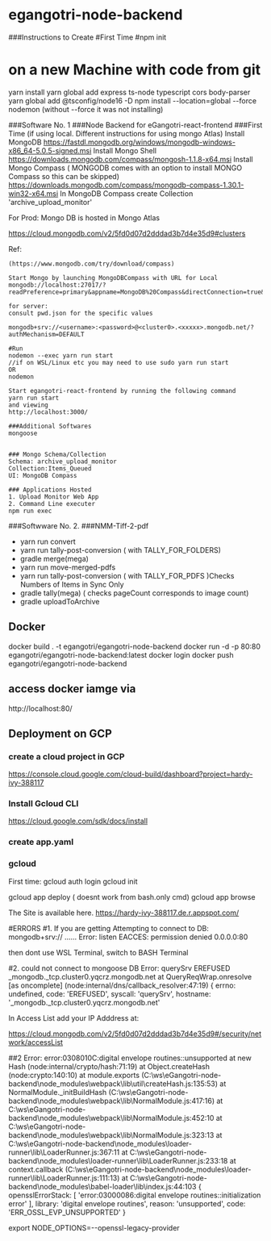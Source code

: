 # egangotri-node-backend

###Instructions to Create
#First Time
#npm init

# on a new Machine with code from git
yarn install 
yarn global add express ts-node typescript cors body-parser
yarn global  add  @tsconfig/node16 -D
npm install --location=global --force nodemon
(without --force it was not installing)

###Software No. 1
###Node Backend for eGangotri-react-frontend
###First Time (if using local. Different instructions for using mongo Atlas)
Install MongoDB
    https://fastdl.mongodb.org/windows/mongodb-windows-x86_64-5.0.5-signed.msi
Install Mongo Shell
    https://downloads.mongodb.com/compass/mongosh-1.1.8-x64.msi
Install Mongo Compass ( MONGODB comes with an option to install MONGO Compass so 
    this can be skipped)
    https://downloads.mongodb.com/compass/mongodb-compass-1.30.1-win32-x64.msi
In MongoDB Compass create Collection 'archive_upload_monitor'

For Prod: Mongo DB is hosted in Mongo Atlas

https://cloud.mongodb.com/v2/5fd0d07d2dddad3b7d4e35d9#clusters

Ref:

    (https://www.mongodb.com/try/download/compass)

    Start Mongo by launching MongoDBCompass with URL for Local
    mongodb://localhost:27017/?readPreference=primary&appname=MongoDB%20Compass&directConnection=true&ssl=false
    
    for server:
    consult pwd.json for the specific values

    mongodb+srv://<username>:<password>@<cluster0>.<xxxxx>.mongodb.net/?authMechanism=DEFAULT
    
    #Run
    nodemon --exec yarn run start
    //if on WSL/Linux etc you may need to use sudo yarn run start
    OR
    nodemon 

    Start egangotri-react-frontend by running the following command
    yarn run start 
    and viewing
    http://localhost:3000/
    
    ###Additional Softwares
    mongoose


    ### Mongo Schema/Collection
    Schema: archive_upload_monitor
    Collection:Items_Queued
    UI: MongoDB Compass

    ### Applications Hosted
    1. Upload Monitor Web App
    2. Command Line executer
    npm run exec

###Softwware No. 2. 
###NMM-Tiff-2-pdf
 * yarn run convert
 * yarn run tally-post-conversion ( with TALLY_FOR_FOLDERS)
 * gradle merge(mega)
 * yarn run move-merged-pdfs
 * yarn run tally-post-conversion ( with TALLY_FOR_PDFS )Checks Numbers of Items in Sync Only
 * gradle tally(mega) ( checks pageCount corresponds to image count)
 * gradle uploadToArchive



## Docker
docker build . -t egangotri/egangotri-node-backend
docker run -d -p 80:80  egangotri/egangotri-node-backend:latest
docker login
docker push  egangotri/egangotri-node-backend
## access docker iamge via
http://localhost:80/


## Deployment on GCP
### create a cloud project in GCP
https://console.cloud.google.com/cloud-build/dashboard?project=hardy-ivy-388117

### Install Gcloud CLI
https://cloud.google.com/sdk/docs/install

### create app.yaml

### gcloud 

First time:
gcloud auth login
gcloud init


gcloud app deploy ( doesnt work from bash.only cmd)
gcloud app browse

The Site is available here.
https://hardy-ivy-388117.de.r.appspot.com/

#ERRORS
#1. If you are getting 
Attempting to connect to DB: mongodb+srv:// ......
Error: listen EACCES: permission denied 0.0.0.0:80

then dont use WSL Terminal, switch to BASH Terminal

#2. could not connect to mongoose DB
 Error: querySrv EREFUSED _mongodb._tcp.cluster0.yqcrz.mongodb.net
    at QueryReqWrap.onresolve [as oncomplete] (node:internal/dns/callback_resolver:47:19) {
  errno: undefined,
  code: 'EREFUSED',
  syscall: 'querySrv',
  hostname: '_mongodb._tcp.cluster0.yqcrz.mongodb.net'

In Access List add your IP Adddress at:

https://cloud.mongodb.com/v2/5fd0d07d2dddad3b7d4e35d9#/security/network/accessList

##2
Error: error:0308010C:digital envelope routines::unsupported
    at new Hash (node:internal/crypto/hash:71:19)
    at Object.createHash (node:crypto:140:10)
    at module.exports (C:\ws\eGangotri-node-backend\node_modules\webpack\lib\util\createHash.js:135:53)
    at NormalModule._initBuildHash (C:\ws\eGangotri-node-backend\node_modules\webpack\lib\NormalModule.js:417:16)
    at C:\ws\eGangotri-node-backend\node_modules\webpack\lib\NormalModule.js:452:10
    at C:\ws\eGangotri-node-backend\node_modules\webpack\lib\NormalModule.js:323:13
    at C:\ws\eGangotri-node-backend\node_modules\loader-runner\lib\LoaderRunner.js:367:11
    at C:\ws\eGangotri-node-backend\node_modules\loader-runner\lib\LoaderRunner.js:233:18
    at context.callback (C:\ws\eGangotri-node-backend\node_modules\loader-runner\lib\LoaderRunner.js:111:13)
    at C:\ws\eGangotri-node-backend\node_modules\babel-loader\lib\index.js:44:103 {
  opensslErrorStack: [ 'error:03000086:digital envelope routines::initialization error' ],
  library: 'digital envelope routines',
  reason: 'unsupported',
  code: 'ERR_OSSL_EVP_UNSUPPORTED'
}

export NODE_OPTIONS=--openssl-legacy-provider
